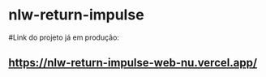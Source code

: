 # nlw-return-impulse

#Link do projeto já em produção:
## https://nlw-return-impulse-web-nu.vercel.app/
